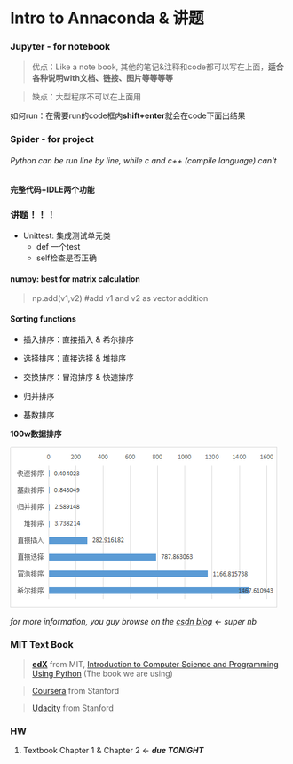# Intro to Annaconda & 讲题


### Jupyter - for notebook

> 优点：Like a note book, 其他的笔记&注释和code都可以写在上面，**适合各种说明with文档、链接、图片等等等等**

> 缺点：大型程序不可以在上面用

如何run：在需要run的code框内**shift+enter**就会在code下面出结果

### Spider - for project

###### Python can be run line by line, while c and c++ (compile language) can't

**完整代码+IDLE两个功能**


### 讲题！！！

- Unittest: 集成测试单元类
    - def 一个test
    - self检查是否正确

#### numpy: best for matrix calculation

> np.add(v1,v2) #add v1 and v2 as vector addition

#### Sorting functions

- 插入排序：直接插入 & 希尔排序

- 选择排序：直接选择 & 堆排序

- 交换排序：冒泡排序 & 快速排序

- 归并排序

- 基数排序

**100w数据排序**

![data](/LectureNotes/Pics%20for%20notes/notemt.png)

_for more information, you guy browse on the [csdn blog](https://blog.csdn.net/python36/article/details/80662736) <- super nb_


### MIT Text Book

> [**edX**](www.edx.org) from MIT, [Introduction to Computer Science and Programming Using Python](https://www.edx.org/course/introduction-to-computer-science-and-programming-using-python) (The book we are using)

> [Coursera](www.coursera.org) from Stanford

> [Udacity](www.udacity.com) from Stanford


### HW

1. Textbook Chapter 1 & Chapter 2 <- _**due TONIGHT**_
 
